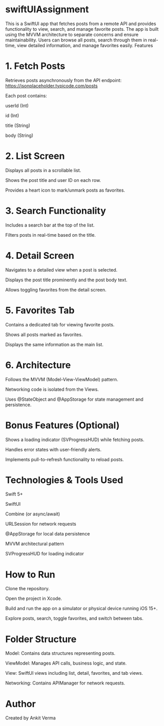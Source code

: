 # swiftUIAssignment
This is a SwiftUI app that fetches posts from a remote API and provides functionality to view, search, and manage favorite posts. The app is built using the MVVM architecture to separate concerns and ensure maintainability. Users can browse all posts, search through them in real-time, view detailed information, and manage favorites easily.
Features
# 1. Fetch Posts

Retrieves posts asynchronously from the API endpoint:
https://jsonplaceholder.typicode.com/posts

Each post contains:

userId (Int)

id (Int)

title (String)

body (String)

# 2. List Screen

Displays all posts in a scrollable list.

Shows the post title and user ID on each row.

Provides a heart icon to mark/unmark posts as favorites.

# 3. Search Functionality

Includes a search bar at the top of the list.

Filters posts in real-time based on the title.

# 4. Detail Screen

Navigates to a detailed view when a post is selected.

Displays the post title prominently and the post body text.

Allows toggling favorites from the detail screen.

# 5. Favorites Tab

Contains a dedicated tab for viewing favorite posts.

Shows all posts marked as favorites.

Displays the same information as the main list.

# 6. Architecture

Follows the MVVM (Model-View-ViewModel) pattern.

Networking code is isolated from the Views.

Uses @StateObject and @AppStorage for state management and persistence.

# Bonus Features (Optional)

Shows a loading indicator (SVProgressHUD) while fetching posts.

Handles error states with user-friendly alerts.

Implements pull-to-refresh functionality to reload posts.

# Technologies & Tools Used

Swift 5+

SwiftUI

Combine (or async/await)

URLSession for network requests

@AppStorage for local data persistence

MVVM architectural pattern

SVProgressHUD for loading indicator

# How to Run

Clone the repository.

Open the project in Xcode.

Build and run the app on a simulator or physical device running iOS 15+.

Explore posts, search, toggle favorites, and switch between tabs.

# Folder Structure

Model: Contains data structures representing posts.

ViewModel: Manages API calls, business logic, and state.

View: SwiftUI views including list, detail, favorites, and tab views.

Networking: Contains APIManager for network requests.

# Author

Created by Ankit Verma

